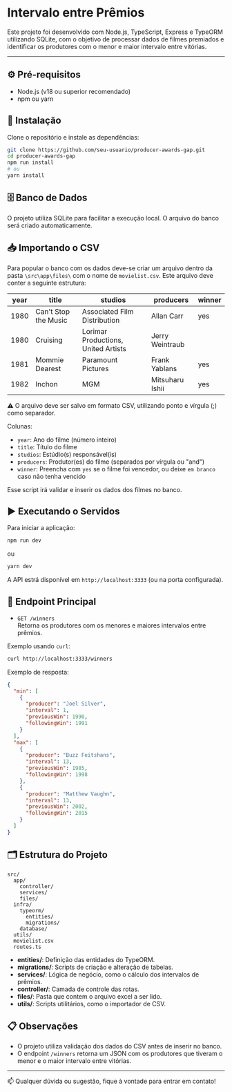 # Intervalo entre Prêmios

Este projeto foi desenvolvido com Node.js, TypeScript, Express e TypeORM utilizando SQLite, com o objetivo de processar dados de filmes premiados e identificar os produtores com o menor e maior intervalo entre vitórias.

---

## ⚙️ Pré-requisitos

- Node.js (v18 ou superior recomendado)
- npm ou yarn

## 🚀 Instalação

Clone o repositório e instale as dependências:

```bash
git clone https://github.com/seu-usuario/producer-awards-gap.git
cd producer-awards-gap
npm run install
# ou
yarn install
```

## 🗄️ Banco de Dados

O projeto utiliza SQLite para facilitar a execução local. O arquivo do banco será criado automaticamente.

## 📥 Importando o CSV

Para popular o banco com os dados deve-se criar um arquivo dentro da pasta `\src\app\files\` com o nome de `movielist.csv`. Este arquivo deve conter a seguinte estrutura:

| year | title                | studios                             | producers       | winner |
| ---- | -------------------- | ----------------------------------- | --------------- | ------ |
| 1980 | Can't Stop the Music | Associated Film Distribution        | Allan Carr      | yes    |
| 1980 | Cruising             | Lorimar Productions, United Artists | Jerry Weintraub |        |
| 1981 | Mommie Dearest       | Paramount Pictures                  | Frank Yablans   | yes    |
| 1982 | Inchon               | MGM                                 | Mitsuharu Ishii | yes    |

⚠️ O arquivo deve ser salvo em formato CSV, utilizando ponto e vírgula (;) como separador.

Colunas:

- `year`: Ano do filme (número inteiro)
- `title`: Título do filme
- `studios`: Estúdio(s) responsável(is)
- `producers`: Produtor(es) do filme (separados por vírgula ou "and")
- `winner`: Preencha com `yes` se o filme foi vencedor, ou deixe `em branco` caso não tenha vencido

Esse script irá validar e inserir os dados dos filmes no banco.

## ▶️ Executando o Servidos

Para iniciar a aplicação:

```bash
npm run dev
```

ou

```bash
yarn dev
```

A API estrá disponível em `http://localhost:3333` (ou na porta configurada).

## 📡 Endpoint Principal

- `GET /winners`  
  Retorna os produtores com os menores e maiores intervalos entre prêmios.

Exemplo usando `curl`:

```bash
curl http://localhost:3333/winners
```

Exemplo de resposta:

```json
{
  "min": [
    {
      "producer": "Joel Silver",
      "interval": 1,
      "previousWin": 1990,
      "followingWin": 1991
    }
  ],
  "max": [
    {
      "producer": "Buzz Feitshans",
      "interval": 13,
      "previousWin": 1985,
      "followingWin": 1998
    },
    {
      "producer": "Matthew Vaughn",
      "interval": 13,
      "previousWin": 2002,
      "followingWin": 2015
    }
  ]
}
```

## 🗂️ Estrutura do Projeto

```
src/
  app/
    controller/
    services/
    files/
  infra/
    typeorm/
      entities/
      migrations/
    database/
  utils/
  movielist.csv
  routes.ts
```

- **entities/**: Definição das entidades do TypeORM.
- **migrations/**: Scripts de criação e alteração de tabelas.
- **services/**: Lógica de negócio, como o cálculo dos intervalos de prêmios.
- **controller/**: Camada de controle das rotas.
- **files/**: Pasta que contem o arquivo excel a ser lido.
- **utils/**: Scripts utilitários, como o importador de CSV.

## 📋 Observações

- O projeto utiliza validação dos dados do CSV antes de inserir no banco.
- O endpoint `/winners` retorna um JSON com os produtores que tiveram o menor e o maior intervalo entre vitórias.

---

📫 Qualquer dúvida ou sugestão, fique à vontade para entrar em contato!
